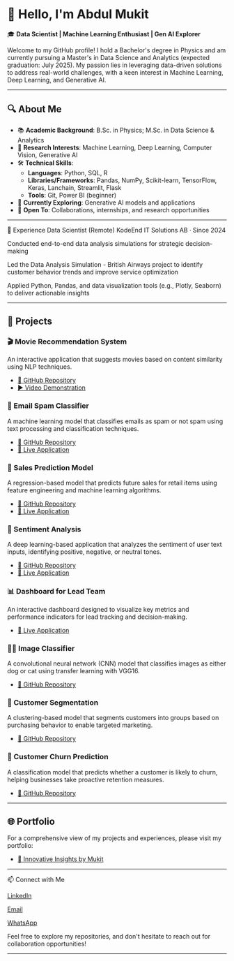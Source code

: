 # 👋 Hello, I'm Abdul Mukit

🎓 **Data Scientist | Machine Learning Enthusiast | Gen AI Explorer**

Welcome to my GitHub profile! I hold a Bachelor's degree in Physics and am currently pursuing a Master's in Data Science and Analytics (expected graduation: July 2025). My passion lies in leveraging data-driven solutions to address real-world challenges, with a keen interest in Machine Learning, Deep Learning, and Generative AI.

---

## 🔍 About Me

- 📚 **Academic Background**: B.Sc. in Physics; M.Sc. in Data Science & Analytics
- 🧠 **Research Interests**: Machine Learning, Deep Learning, Computer Vision, Generative AI
- 🛠️ **Technical Skills**:
  - **Languages**: Python, SQL, R
  - **Libraries/Frameworks**: Pandas, NumPy, Scikit-learn, TensorFlow, Keras, Lanchain, Streamlit, Flask
  - **Tools**: Git, Power BI (beginner)
- 🌱 **Currently Exploring**: Generative AI models and applications
- 🤝 **Open To**: Collaborations, internships, and research opportunities

---

💼 Experience
Data Scientist (Remote)
KodeEnd IT Solutions AB · Since 2024

Conducted end-to-end data analysis simulations for strategic decision-making

Led the Data Analysis Simulation - British Airways project to identify customer behavior trends and improve service optimization

Applied Python, Pandas, and data visualization tools (e.g., Plotly, Seaborn) to deliver actionable insights

---


## 🚀 Projects

### 🎬 Movie Recommendation System
An interactive application that suggests movies based on content similarity using NLP techniques.
- [🔗 GitHub Repository](https://github.com/mukit-ds/MovieRecommendedSystem)
- [▶️ Video Demonstration](https://www.linkedin.com/posts/abdulmukitds_machinelearning-datascience-recommendationsystem-activity-7214523660957622272-NpJA/?utm_source=share&utm_medium=member_desktop)
### 📧 Email Spam Classifier
A machine learning model that classifies emails as spam or not spam using text processing and classification techniques.
- [🔗 GitHub Repository](https://github.com/mukit-ds/EmailSpamClassifier)
- [🔴 Live Application](https://emailspamclassifier-fx2ax7w2we4gb7qm74iwkb.streamlit.app/)

### 🛒 Sales Prediction Model
A regression-based model that predicts future sales for retail items using feature engineering and machine learning algorithms.
- [🔗 GitHub Repository](https://github.com/mukit-ds/SalesPrediction)
- [🔴 Live Application](https://salesprediction-e6mhgr8mrh64v3g6kbx8ki.streamlit.app/)

### 💬 Sentiment Analysis
A deep learning-based application that analyzes the sentiment of user text inputs, identifying positive, negative, or neutral tones.
- [🔗 GitHub Repository](https://github.com/mukit-ds/SentimentAnalysis)
- [🔴 Live Application](https://sentimentanalysis-6ne7g5gzk8cxvkb5rduv2u.streamlit.app/)


### 📊 Dashboard for Lead Team
An interactive dashboard designed to visualize key metrics and performance indicators for lead tracking and decision-making.
- [🔴 Live Application](https://dashboard-rgscul3qstrwewdpyufmpm.streamlit.app/)

### 🐶🐱 Image Classifier
A convolutional neural network (CNN) model that classifies images as either dog or cat using transfer learning with VGG16.
- [🔗 GitHub Repository](https://github.com/mukit-ds/DogVsCatClassifier)
### 👥 Customer Segmentation
A clustering-based model that segments customers into groups based on purchasing behavior to enable targeted marketing.
- [🔗 GitHub Repository](https://github.com/mukit-ds/CustomerSegmentation)

### 🔄 Customer Churn Prediction
A classification model that predicts whether a customer is likely to churn, helping businesses take proactive retention measures.
- [🔗 GitHub Repository](https://github.com/mukit-ds/CustomerCurnPrediction)


---

## 🌐 Portfolio

For a comprehensive view of my projects and experiences, please visit my portfolio:
- [🔗 Innovative Insights by Mukit](https://innovative-insights-by-mukit.my.canva.site/ds)

---

📫 Connect with Me

[LinkedIn](https://www.linkedin.com/in/abdul-mukit-1bbb72218)

[Email](https://ab.mukit.ds@gmail.com)

[WhatsApp](https://wa.me/8801746393598)



Feel free to explore my repositories, and don't hesitate to reach out for collaboration opportunities!

---
